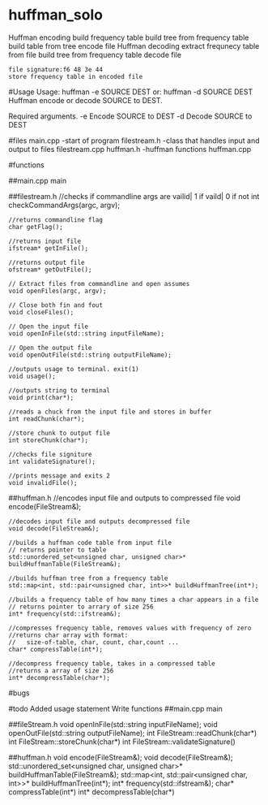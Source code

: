 # huffman_solo
Huffman encoding
	build frequency table
	build tree from frequency table
	build table from tree
	encode file
Huffman decoding
	extract frequnecy table from file
	build tree from frequency table
	decode file


	file signature:f6 48 3e 44
	store frequency table in encoded file

#Usage
Usage: huffman -e SOURCE DEST
  or:  huffman -d SOURCE DEST
Huffman encode or decode SOURCE to DEST.

Required arguments.
  -e	Encode SOURCE to DEST
  -d	Decode SOURCE to DEST


#files
main.cpp		-start of program
filestream.h	-class that handles input and output to files
	filestream.cpp
huffman.h		-huffman functions
	huffman.cpp


#functions

##main.cpp
	main

##filestream.h
	//checks if commandline args are vailid| 1 if vaild| 0 if not
	int checkCommandArgs(argc, argv);

	//returns commandline flag
	char getFlag();

	//returns input file
	ifstream* getInFile();

	//returns output file
	ofstream* getOutFile();

	// Extract files from commandline and open assumes
	void openFiles(argc, argv);

	// Close both fin and fout
	void closeFiles();

	// Open the input file
	void openInFile(std::string inputFileName);

	// Open the output file
	void openOutFile(std::string outputFileName);

	//outputs usage to terminal. exit(1)
	void usage();

	//outputs string to terminal
	void print(char*);

	//reads a chuck from the input file and stores in buffer
	int readChunk(char*);

	//store chunk to output file
	int storeChunk(char*);

	//checks file signiture
	int validateSignature();

	//prints message and exits 2
	void invalidFile();

##huffman.h
	//encodes input file and outputs to compressed file
	void encode(FileStream&);

	//decodes input file and outputs decompressed file
	void decode(FileStream&);

	//builds a huffman code table from input file
	// returns pointer to table
	std::unordered_set<unsigned char, unsigned char>* buildHuffmanTable(FileStream&);

	//builds huffman tree from a frequency table
	std::map<int, std::pair<unsigned char, int>>* buildHuffmanTree(int*);

	//builds a frequency table of how many times a char appears in a file
	// returns pointer to arrary of size 256
	int* frequency(std::ifstream&);

	//compresses frequency table, removes values with frequency of zero
	//returns char array with format:
	//	 size-of-table, char, count, char,count ...
	char* compressTable(int*);

	//decompress frequency table, takes in a compressed table
	//returns a array of size 256
	int* decompressTable(char*);




#bugs


#todo
Added usage statement
Write functions
##main.cpp
	main

##fileStream.h
	void openInFile(std::string inputFileName);
	void openOutFile(std::string outputFileName);
	int FileStream::readChunk(char*)
	int FileStream::storeChunk(char*)
	int FileStream::validateSignature()

##huffman.h
	void encode(FileStream&);
	void decode(FileStream&);
	std::unordered_set<unsigned char, unsigned char>* buildHuffmanTable(FileStream&);
	std::map<int, std::pair<unsigned char, int>>* buildHuffmanTree(int*);
	int* frequency(std::ifstream&);
	char* compressTable(int*)
	int* decompressTable(char*)



